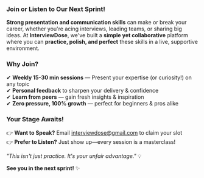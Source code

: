 ### Join or Listen to Our Next Sprint!

**Strong presentation and communication skills** can make or break your career, whether you're acing interviews, leading teams, or sharing big ideas. At **InterviewDose**, we've built a **simple yet collaborative** platform where you can **practice, polish, and perfect** these skills in a live, supportive environment.

### Why Join?

✔ **Weekly 15-30 min sessions** — Present your expertise (or curiosity!) on any topic  
✔ **Personal feedback** to sharpen your delivery & confidence  
✔ **Learn from peers** — gain fresh insights & inspiration  
✔ **Zero pressure, 100% growth** — perfect for beginners & pros alike  

### Your Stage Awaits!

👉 **Want to Speak?** Email [interviewdose@gmail.com](mailto:interviewdose@gmail.com) to claim your slot  
👉 **Prefer to Listen?** Just show up—every session is a masterclass!  

*"This isn't just practice. It's your unfair advantage."* 💡  

**See you in the next sprint!** ✨ 
